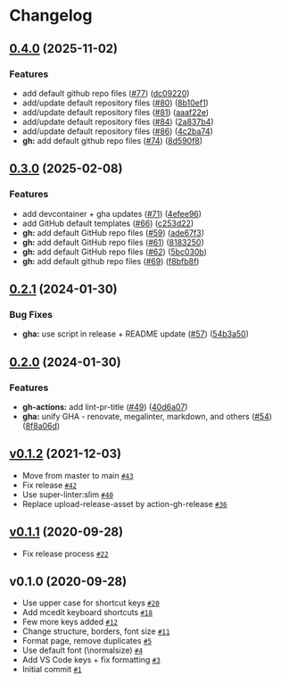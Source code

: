 # Changelog

## [0.4.0](https://github.com/ruzickap/cheatsheet-macos/compare/v0.3.0...v0.4.0) (2025-11-02)


### Features

* add default github repo files ([#77](https://github.com/ruzickap/cheatsheet-macos/issues/77)) ([dc09220](https://github.com/ruzickap/cheatsheet-macos/commit/dc09220048c259dd658c95ca1575836427c9f888))
* add/update default repository files ([#80](https://github.com/ruzickap/cheatsheet-macos/issues/80)) ([8b10ef1](https://github.com/ruzickap/cheatsheet-macos/commit/8b10ef183fa27dbce64bf6be24cd8cb7d2f1a819))
* add/update default repository files ([#81](https://github.com/ruzickap/cheatsheet-macos/issues/81)) ([aaaf22e](https://github.com/ruzickap/cheatsheet-macos/commit/aaaf22eba7365ae748bb4ff5553cdb9cf75b7494))
* add/update default repository files ([#84](https://github.com/ruzickap/cheatsheet-macos/issues/84)) ([2a837b4](https://github.com/ruzickap/cheatsheet-macos/commit/2a837b426d52dc145c87db6ea9795f15308f07e2))
* add/update default repository files ([#86](https://github.com/ruzickap/cheatsheet-macos/issues/86)) ([4c2ba74](https://github.com/ruzickap/cheatsheet-macos/commit/4c2ba74ee902aa6bde3b708bcd55ea54b8f6ca52))
* **gh:** add default github repo files ([#74](https://github.com/ruzickap/cheatsheet-macos/issues/74)) ([8d590f8](https://github.com/ruzickap/cheatsheet-macos/commit/8d590f8368f244ce69053ba6cb2bfcba7bd27ed5))

## [0.3.0](https://github.com/ruzickap/cheatsheet-macos/compare/v0.2.1...v0.3.0) (2025-02-08)


### Features

* add devcontainer + gha updates ([#71](https://github.com/ruzickap/cheatsheet-macos/issues/71)) ([4efee96](https://github.com/ruzickap/cheatsheet-macos/commit/4efee964f0a2024f0b91fb0e0cf4c209a6199e79))
* add GitHub default templates ([#66](https://github.com/ruzickap/cheatsheet-macos/issues/66)) ([c253d22](https://github.com/ruzickap/cheatsheet-macos/commit/c253d2261d5b88e671545b3d7760f0e03d33acdb))
* **gh:** add default GitHub repo files ([#59](https://github.com/ruzickap/cheatsheet-macos/issues/59)) ([ade67f3](https://github.com/ruzickap/cheatsheet-macos/commit/ade67f3cf8556971bd8f70092060885e7b34f45b))
* **gh:** add default GitHub repo files ([#61](https://github.com/ruzickap/cheatsheet-macos/issues/61)) ([8183250](https://github.com/ruzickap/cheatsheet-macos/commit/8183250eafb7880a14b3bcec85841d3fe2b95465))
* **gh:** add default GitHub repo files ([#62](https://github.com/ruzickap/cheatsheet-macos/issues/62)) ([5bc030b](https://github.com/ruzickap/cheatsheet-macos/commit/5bc030bb54f794b13344739940d186fe029cfe0a))
* **gh:** add default github repo files ([#69](https://github.com/ruzickap/cheatsheet-macos/issues/69)) ([f8bfb8f](https://github.com/ruzickap/cheatsheet-macos/commit/f8bfb8f889f065eb60d0f076cf7f29cec9c91378))

## [0.2.1](https://github.com/ruzickap/cheatsheet-macos/compare/v0.2.0...v0.2.1) (2024-01-30)


### Bug Fixes

* **gha:** use script in release + README update ([#57](https://github.com/ruzickap/cheatsheet-macos/issues/57)) ([54b3a50](https://github.com/ruzickap/cheatsheet-macos/commit/54b3a50c8819b2d4facb0dcc07c2aef2979c7282))

## [0.2.0](https://github.com/ruzickap/cheatsheet-macos/compare/v0.1.2...v0.2.0) (2024-01-30)


### Features

* **gh-actions:** add lint-pr-title ([#49](https://github.com/ruzickap/cheatsheet-macos/issues/49)) ([40d6a07](https://github.com/ruzickap/cheatsheet-macos/commit/40d6a07e7277942d6fce1e7fa72c5a333fab8dce))
* **gha:** unify GHA - renovate, megalinter, markdown, and others ([#54](https://github.com/ruzickap/cheatsheet-macos/issues/54)) ([8f8a06d](https://github.com/ruzickap/cheatsheet-macos/commit/8f8a06daba9a8c94877e2cd55a879faff27acb60))

## [v0.1.2](https://github.com/ruzickap/cheatsheet-macos/compare/v0.1.1...v0.1.2) (2021-12-03)

- Move from master to main [`#43`](https://github.com/ruzickap/cheatsheet-macos/pull/43)
- Fix release [`#42`](https://github.com/ruzickap/cheatsheet-macos/pull/42)
- Use super-linter:slim [`#40`](https://github.com/ruzickap/cheatsheet-macos/pull/40)
- Replace upload-release-asset by action-gh-release [`#36`](https://github.com/ruzickap/cheatsheet-macos/pull/36)

## [v0.1.1](https://github.com/ruzickap/cheatsheet-macos/compare/v0.1.0...v0.1.1) (2020-09-28)

- Fix release process [`#22`](https://github.com/ruzickap/cheatsheet-macos/pull/22)

## v0.1.0 (2020-09-28)

- Use upper case for shortcut keys [`#20`](https://github.com/ruzickap/cheatsheet-macos/pull/20)
- Add mcedit keyboard shortcuts [`#18`](https://github.com/ruzickap/cheatsheet-macos/pull/18)
- Few more keys added [`#12`](https://github.com/ruzickap/cheatsheet-macos/pull/12)
- Change structure, borders, font size [`#11`](https://github.com/ruzickap/cheatsheet-macos/pull/11)
- Format page, remove duplicates [`#5`](https://github.com/ruzickap/cheatsheet-macos/pull/5)
- Use default font (\normalsize) [`#4`](https://github.com/ruzickap/cheatsheet-macos/pull/4)
- Add VS Code keys + fix formatting [`#3`](https://github.com/ruzickap/cheatsheet-macos/pull/3)
- Initial commit [`#1`](https://github.com/ruzickap/cheatsheet-macos/pull/1)
